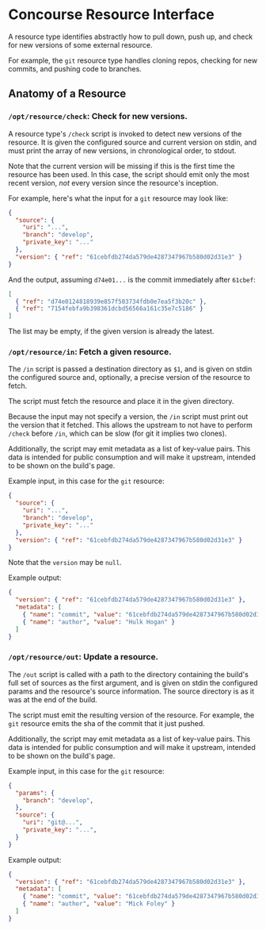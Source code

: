 # Concourse Resource Interface

A resource type identifies abstractly how to pull down, push up, and check for
new versions of some external resource.

For example, the `git` resource type handles cloning repos, checking for new
commits, and pushing code to branches.

## Anatomy of a Resource

### `/opt/resource/check`: Check for new versions.

A resource type's `/check` script is invoked to detect new versions of the
resource. It is given the configured source and current version on stdin, and
must print the array of new versions, in chronological order, to stdout.

Note that the current version will be missing if this is the first time the
resource has been used. In this case, the script should emit only the most
recent version, *not* every version since the resource's inception.

For example, here's what the input for a `git` resource may look like:

```json
{
  "source": {
    "uri": "...",
    "branch": "develop",
    "private_key": "..."
  },
  "version": { "ref": "61cebfdb274da579de4287347967b580d02d31e3" }
}
```

And the output, assuming `d74e01...` is the commit immediately after `61cbef`:

```json
[
  { "ref": "d74e0124818939e857f503734fdb0e7ea5f3b20c" },
  { "ref": "7154febfa9b398361dcbd56566a161c35e7c5186" }
]
```

The list may be empty, if the given version is already the latest.

### `/opt/resource/in`: Fetch a given resource.

The `/in` script is passed a destination directory as `$1`, and is given on
stdin the configured source and, optionally, a precise version of the resource
to fetch.

The script must fetch the resource and place it in the given directory.

Because the input may not specify a version, the `/in` script must print out
the version that it fetched. This allows the upstream to not have to perform
`/check` before `/in`, which can be slow (for git it implies two clones).

Additionally, the script may emit metadata as a list of key-value pairs. This
data is intended for public consumption and will make it upstream, intended to
be shown on the build's page.

Example input, in this case for the `git` resource:

```json
{
  "source": {
    "uri": "...",
    "branch": "develop",
    "private_key": "..."
  },
  "version": { "ref": "61cebfdb274da579de4287347967b580d02d31e3" }
}
```

Note that the `version` may be `null`.

Example output:

```json
{
  "version": { "ref": "61cebfdb274da579de4287347967b580d02d31e3" },
  "metadata": [
    { "name": "commit", "value": "61cebfdb274da579de4287347967b580d02d31e3" },
    { "name": "author", "value": "Hulk Hogan" }
  ]
}
```

### `/opt/resource/out`: Update a resource.

The `/out` script is called with a path to the directory containing the build's
full set of sources as the first argument, and is given on stdin the configured
params and the resource's source information. The source directory is as it was
at the end of the build.

The script must emit the resulting version of the resource. For example, the
`git` resource emits the sha of the commit that it just pushed.

Additionally, the script may emit metadata as a list of key-value pairs. This
data is intended for public consumption and will make it upstream, intended to
be shown on the build's page.

Example input, in this case for the `git` resource:

```json
{
  "params": {
    "branch": "develop",
  },
  "source": {
    "uri": "git@...",
    "private_key": "...",
  }
}
```

Example output:

```json
{
  "version": { "ref": "61cebfdb274da579de4287347967b580d02d31e3" },
  "metadata": [
    { "name": "commit", "value": "61cebfdb274da579de4287347967b580d02d31e3" },
    { "name": "author", "value": "Mick Foley" }
  ]
}
```
